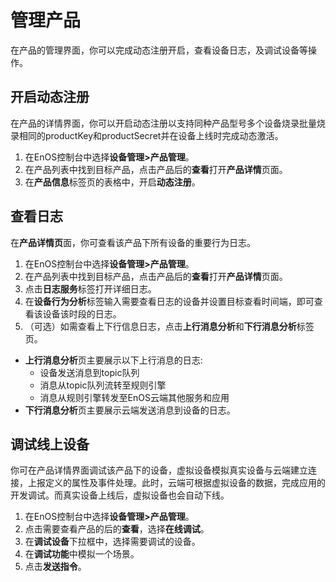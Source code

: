 # 管理产品

在产品的管理界面，你可以完成动态注册开启，查看设备日志，及调试设备等操作。

## 开启动态注册<enable>

在产品的详情界面，你可以开启动态注册以支持同种产品型号多个设备烧录批量烧录相同的productKey和productSecret并在设备上线时完成动态激活。

1. 在EnOS控制台中选择**设备管理>产品管理**。
2. 在产品列表中找到目标产品，点击产品后的**查看**打开**产品详情**页面。
3. 在**产品信息**标签页的表格中，开启**动态注册**。

## 查看日志<check>

在**产品详情页**面，你可查看该产品下所有设备的重要行为日志。

1. 在EnOS控制台中选择**设备管理>产品管理**。
2. 在产品列表中找到目标产品，点击产品后的**查看**打开**产品详情**页面。
3. 点击**日志服务**标签打开详细日志。
4. 在**设备行为分析**标签输入需要查看日志的设备并设置目标查看时间端，即可查看该设备该时段的日志。
4. （可选）如需查看上下行信息日志，点击**上行消息分析**和**下行消息分析**标签页。
  - **上行消息分析**页主要展示以下上行消息的日志:
    - 设备发送消息到topic队列
    - 消息从topic队列流转至规则引擎
    - 消息从规则引擎转发至EnOS云端其他服务和应用
  - **下行消息分析**页主要展示云端发送消息到设备的日志。
  <!--这里需要错误码列表-->

## 调试线上设备<debug>

你可在产品详情界面调试该产品下的设备，虚拟设备模拟真实设备与云端建立连接，上报定义的属性及事件处理。此时，云端可根据虚拟设备的数据，完成应用的开发调试。而真实设备上线后，虚拟设备也会自动下线。

1. 在EnOS控制台中选择**设备管理>产品管理**。
2. 点击需要查看产品的后的**查看**，选择**在线调试**。
3. 在**调试设备**下拉框中，选择需要调试的设备。
4. 在**调试功能**中模拟一个场景。
5. 点击**发送指令**。
